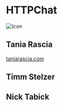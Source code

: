 # HTTPChat

![Icon](https://raw.githubusercontent.com/httpchat/httpchat.github.io/master/images/http-small.png)

## Tania Rascia

[taniarascia.com](https://www.taniarascia.com)

## Timm Stelzer

## Nick Tabick
